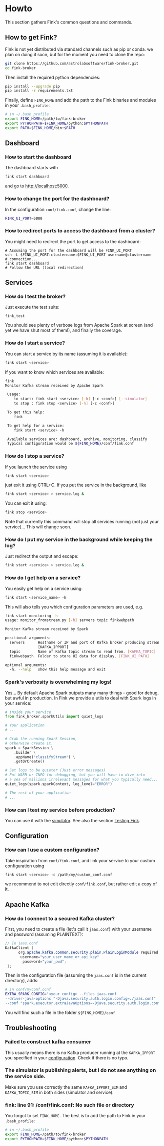 # Howto

This section gathers Fink's common questions and commands.

## How to get Fink?

Fink is not yet distributed via standard channels such as pip or conda. we plan on doing it soon, but for the moment you need to clone the repo:

```bash
git clone https://github.com/astrolabsoftware/fink-broker.git
cd fink-broker
```

Then install the required python dependencies:

```bash
pip install --upgrade pip
pip install -r requirements.txt
```

Finally, define `FINK_HOME` and add the path to the Fink binaries and modules in your `.bash_profile`:

```bash
# in ~/.bash_profile
export FINK_HOME=/path/to/fink-broker
export PYTHONPATH=$FINK_HOME/python:$PYTHONPATH
export PATH=$FINK_HOME/bin:$PATH
```

## Dashboard

### How to start the dashboard

The dashboard starts with

```bash
fink start dashboard
```

and go to [http://localhost:5000](http://localhost:5000).

### How to change the port for the dashboard?

In the configuration `conf/fink.conf`, change the line:

```bash
FINK_UI_PORT=5000
```

### How to redirect ports to access the dashboard from a cluster?

You might need to redirect the port to get access to the dashboard:

```
# Assuming the port for the dashboard will be FINK_UI_PORT
ssh -L $FINK_UI_PORT:clustername:$FINK_UI_PORT username@clustername
# connection...
fink start dashboard
# Follow the URL (local redirection)
```

## Services

### How do I test the broker?

Just execute the test suite:

```
fink_test
```

You should see plenty of verbose logs from Apache Spark at screen (and yet we have shut most of them!), and finally the coverage.

### How do I start a service?

You can start a service by its name (assuming it is available):

```bash
fink start <service>
```

If you want to know which services are available:

```bash
fink
Monitor Kafka stream received by Apache Spark

 Usage:
 	to start: fink start <service> [-h] [-c <conf>] [--simulator]
 	to stop : fink stop <service> [-h] [-c <conf>]

 To get this help:
 	fink

 To get help for a service:
 	fink start <service> -h

 Available services are: dashboard, archive, monitoring, classify
 Typical configuration would be ${FINK_HOME}/conf/fink.conf
```

### How do I stop a service?

If you launch the service using

```bash
fink start <service>
```

just exit it using CTRL+C. If you put the service in the background, like

```bash
fink start <service> > service.log &
```

You can exit it using:

```bash
fink stop <service>
```

Note that currently this command will stop all services running (not just your service)... This will change soon.

### How do I put my service in the background while keeping the log?

Just redirect the output and escape:

```bash
fink start <service> > service.log &
```

### How do I get help on a service?

You easily get help on a service using:

```bash
fink start <service_name> -h
```

This will also tells you which configuration parameters are used, e.g.

```bash
fink start monitoring -h
usage: monitor_fromstream.py [-h] servers topic finkwebpath

Monitor Kafka stream received by Spark

positional arguments:
  servers      Hostname or IP and port of Kafka broker producing stream.
               [KAFKA_IPPORT]
  topic        Name of Kafka topic stream to read from. [KAFKA_TOPIC]
  finkwebpath  Folder to store UI data for display. [FINK_UI_PATH]

optional arguments:
  -h, --help   show this help message and exit
```

### Spark's verbosity is overwhelming my logs!

Yes... By default Apache Spark outputs many many things - good for debug, but awful in production. In Fink we provide a utils to deal with Spark logs in your service:

```python
# inside your service
from fink_broker.sparkUtils import quiet_logs

# Your application
# ...

# Grab the running Spark Session,
# otherwise create it.
spark = SparkSession \
    .builder \
    .appName("classifyStream") \
    .getOrCreate()

# Set logs to be quieter (Just error messages)
# Put WARN or INFO for debugging, but you will have to dive into
# a sea of millions irrelevant messages for what you typically need...
quiet_logs(spark.sparkContext, log_level="ERROR")

# The rest of your application
# ...
```

### How can I test my service before production?

You can use it with the [simulator](simulator.md). See also the section [Testing Fink](testing-fink.md).

## Configuration

### How can I use a custom configuration?

Take inspiration from `conf/fink.conf`, and link your service to your custom configuration using

```bash
fink start <service> -c /path/my/custom_conf.conf
```

we recommend to not edit directly `conf/fink.conf`, but rather edit a copy of it.

## Apache Kafka

### How do I connect to a secured Kafka cluster?

First, you need to create a file (let's call it `jaas.conf`) with your username and password (assuming PLAINTEXT):

```java
// In jaas.conf
KafkaClient {
      org.apache.kafka.common.security.plain.PlainLoginModule required
       username="your_user_name_or_api_key"
        password="your_pwd";
 };
```

Then in the configuration file (assuming the `jaas.conf` is in the current directory), adds:

```bash
# in conf/myconf.conf
EXTRA_SPARK_CONFIG='<your config> --files jaas.conf
--driver-java-options "-Djava.security.auth.login.config=./jaas.conf"
--conf "spark.executor.extraJavaOptions=-Djava.security.auth.login.config=./jaas.conf"'
```

You will find such a file in the folder `${FINK_HOME}/conf`

## Troubleshooting

### Failed to construct kafka consumer

This usually means there is no Kafka producer running at the `KAFKA_IPPORT` you specified in your [configuration](configuration.md). Check if there is no typo.

### The simulator is publishing alerts, but I do not see anything on the service side.

Make sure you use correctly the same `KAFKA_IPPORT_SIM` and `KAFKA_TOPIC_SIM` in both sides (simulator and service).


### fink: line 91: /conf/fink.conf: No such file or directory

You forgot to set `FINK_HOME`. The best is to add the path to Fink in your `.bash_profile`:

```bash
# in ~/.bash_profile
export FINK_HOME=/path/to/fink-broker
export PYTHONPATH=$FINK_HOME/python:$PYTHONPATH
```
